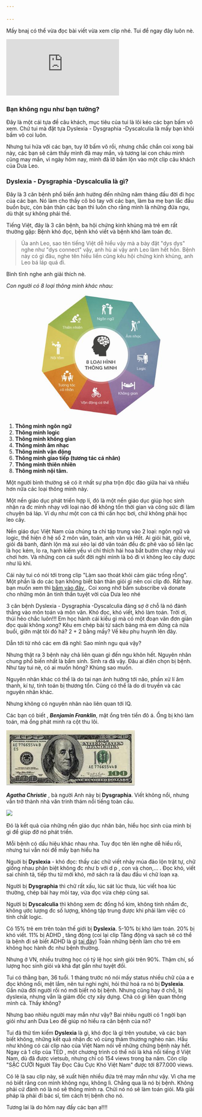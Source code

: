 ```yaml
---

---
```

Mấy bnaj có thể vừa đọc bài viết vừa xem clip nhé. Tui để ngay đây luôn nè.

<p><iframe src="https://www.youtube.com/embed/X0AoaItugvw" frameborder="0" allowfullscreen></iframe></p>

### Bạn không ngu như bạn tưởng?

Đây là một cái tựa đề câu khách, mục tiêu của tui là lôi kéo các bạn bấm vô xem. Chứ tui mà đặt tựa Dyslexia - Dysgraphia -Dyscalculia là mấy bạn khỏi bấm vô coi luôn.

Nhưng tui hứa với các bạn, tuy lỡ bấm vô rồi, nhưng chắc chắn coi xong bài này, các bạn sẽ cảm thấy mình đã may mắn, và tương lai con cháu mình cũng may mắn, vì ngày hôm nay, mình đã lỡ bấm lộn vào một clip câu khách của Dưa Leo.

### Dyslexia - Dysgraphia -Dyscalculia là gì?

Đây là 3 căn bệnh phổ biến ảnh hưởng đến những năm tháng đầu đời đi học của các bạn. Nó làm cho thầy cô bó tay với các bạn, làm ba mẹ bạn lắc đầu buồn bực, còn bản thân các bạn thì luôn cho rằng mình là những đứa ngu, dù thật sự không phải thế.

Tiếng Việt, đây là 3 căn bệnh, ba hội chứng kinh khủng mà trẻ em rất thường gặp: Bệnh khó đọc, bệnh khó viết và bệnh khó làm toán đc.

> Ủa anh Leo, sao tên tiếng Việt dễ hiểu vậy mà a bày đặt "dys dys" nghe như "dys connect" vậy, anh hù ai vậy anh Leo làm hết hồn. Bệnh này có gì đâu, nghe tên hiểu liền cũng kêu hội chứng kinh khủng, anh Leo bá láp quá đi.

Bình tĩnh nghe anh giải thích nè.

_Con người có 8 loại thông minh khác nhau:_

![](/images/8-loai-thong-minh.jpg)

1. **Thông minh ngôn ngữ**
2. **Thông minh logic**
3. **Thông minh không gian**
4. **Thông minh âm nhạc**
5. **Thông minh vận động**
6. **Thông minh giao tiếp (tương tác cá nhân)**
7. **Thông minh thiên nhiên**
8. **Thông minh nội tâm.**

Một người bình thường sẽ có ít nhất sự pha trộn độc đáo giữa hai và nhiều hơn nữa các loại thông minh này.

Một nền giáo dục phát triển hợp lí, đó là một nền giáo dục giúp học sinh nhận ra đc mình nhạy với loại nào để không tốn thời gian và công sức đi làm chuyện bá láp. Ví dụ như một con cá thì cần học bơi, chứ không phải học leo cây.

Nền giáo dục Việt Nam của chúng ta chỉ tập trung vào 2 loại: ngôn ngữ và logic, thể hiện ở hệ số 2 môn văn, toán, anh văn và Hết. Ai giỏi hát, giỏi vẻ, giỏi đá banh, đánh lộn mà xui xẻo lại dở văn toán đều đc phê vào sổ liên lạc là học kém, lo ra, hạnh kiểm yếu vì chỉ thích hái hoa bắt bướm chạy nhảy vui chơi hơn. Và những con cá suốt đời nghỉ mình là bỏ đi vì không leo cây được như lũ khỉ.

Cái này tui có nói tới trong clip "Làm sao thoát khỏi cảm giác trống rỗng". Một phần là do các bạn không biết bản thân giỏi gì nên coi clip đó. Rất hay. bạn muốn xem thì <a href="https://youtu.be/gA3NnZzS4cY?t=54" target="_blank"> bấm vào đây </a>. Coi xong nhớ bấm subscribe và donate cho những món ăn tinh thần tuyệt vời của Dưa leo nhé

3 căn bệnh Dyslexia - Dysgraphia -Dyscalculia đáng sợ ở chỗ là nó đánh thẳng vào môn toán và môn văn. Khó đọc, khó viết, khó làm toán. Trời ơi, thúi hẻo chắc luôn!!! Em học hành cái kiểu gì mà có một đoạn văn đơn giản đọc quài không xong? Kêu em chép bài từ sách bảng mà em đứng cả nửa buổi, giỡn mặt tôi đó hả? 2 + 2 bằng mấy? Về kêu phụ huynh lên đây.

Dẫn tới từ nhỏ các em đã nghĩ: Sao mình ngu quá vậy?

Nhưng thật ra 3 bệnh này chả liên quan gì đến ngu khôn hết. Nguyên nhân chung phổ biến nhất là bẩm sinh. Sinh ra đã vậy. Đâu ai điên chọn bị bệnh. Như tay tui nè, có ai muốn hông? Khùng sao muốn.

Nguyên nhân khác có thể là do tai nạn ảnh hưởng tới não, phần xử lí âm thanh, kí tự, tính toán bị thương tổn. Cũng có thể là do di truyền và các nguyên nhân khác.

Nhưng không có nguyên nhân nào liên quan tới IQ.

Các bạn có biết , **_Benjamin Franklin_**, mặt ổng trên tiền đô á. Ổng bị khó làm toán, mà ổng phát minh ra cột thu lôi.

![](/images/benjamin.jpg)

**_Agatha Christie_** , bà người Anh này bị **Dysgraphia**. Viết không nổi, nhưng vẫn trở thành nhà văn trinh thám nổi tiếng toàn cầu.

![](https://s3.amazonaws.com/photo.goodreads.com/misc/1442254182-1442254182_goodreads_misc.jpg)

Đó là kết quả của những nền giáo dục nhân bản, hiểu học sinh của mình bị gì để giúp đỡ nó phát triển.

Mỗi bệnh có dấu hiệu khác nhau nha. Tuy đọc tên lên nghe dễ hiểu rồi, nhưng tui vẫn nói để mấy bạn hiểu ha

Nguời bị **Dyslexia** - khó đọc: thấy các chữ viết nhảy múa đảo lộn trật tự, chữ giống nhau phân biệt không đc như b với d p , con và chon,... . Đọc khó, viết sai chính tả, tiếp thu từ mới khó, mở sách ra là đau đầu vì chữ loạn xạ.

Người bị **Dysgraphia** thì chữ rất xấu, lúc sát lúc thưa, lúc viết hoa lúc thường, chép bài hay mỏi tay, vừa đọc vừa chép cũng sai.

Người bị **Dyscalculia** thì không xem đc đồng hồ kim, không tính nhẩm đc, không ước lượng đc số lượng, không tập trung được khi phải làm việc có tính chất logic.

Có 15% trẻ em trên toàn thế giới bị **Dyslexia**. 5-10% bị khó làm toán. 20% bị khó viết. 11% bị ADHD , tăng động (coi lại clip Tăng động và sạch sẽ có thể là bệnh đi sẽ biết ADHD là gì <a href="https://www.youtube.com/watch?v=lUFVmlZC6oc" target="_blank"> tại đây</a>) Toàn những bệnh làm cho trẻ em không học hành đc như bệnh thường.

Nhưng ở VN, nhiều trường học có tỷ lệ học sinh giỏi trên 90%. Thậm chí, số lượng học sinh giỏi và khá đạt gần như tuyệt đối.

Tui có thằng bạn, 36 tuổi. 1 tháng trước nó nói mấy status nhiều chữ của a e đọc không nổi, mệt lắm, nên tui nghi nghi, hỏi thử hoá ra nó bị **Dyslexia**. Gần nửa đời người rồi nó mới biết nó bị bệnh. Nhưng cũng hay ở chỗ, bị dyslexia, nhưng vẫn là giám  đốc cty xây dựng. Chả có gì liên quan thông mình cả. Thấy không?

Nhưng bao nhiêu người may mắn như vậy? Bai nhiêu người có 1 ngời bạn giỏi như anh Dưa Leo để giúp nó hiểu ra căn bệnh của nó?

Tui đã thử tìm kiếm **Dyslexia** là gì, khó đọc là gì trên youtube, và các bạn biết không, những kết quả nhận đc vô cùng thảm thương nghèo nàn. Hầu như không có cái clip nào của Việt Nam nói về những chứng bệnh này hết. Ngay cả 1 clip của TED , một chương trình có thể nói là khá nổi tiếng ở Việt Nam, dù đã được vietsub, nhưng chỉ có 154 views trong ba năm. Còn clip "SẶC CƯỜI Người Tây Đọc Câu Cực Khó Việt Nam" được tới 877.000 views.

Có lẽ là sau clip này, sẽ xuất hiện nhiều đứa trẻ may mắn như vậy. Vì cha mẹ nó biết rằng con mình không ngu, không lì. Chẳng qua là nó bị bệnh. Không phải cứ đánh nó là nó sẽ thông minh ra. Chửi nó nó sẽ làm toán giỏi. Mà giải pháp là phải đi bác sĩ, tìm cách trị bệnh cho nó.

Tương lai là do hôm nay đấy các bạn ạ!!!!